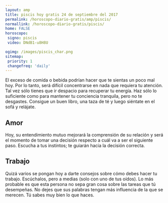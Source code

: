 ```yaml
---
layout: amp
title: piscis hoy gratis 24 de septiembre del 2017 
permalink: /horoscopo-diario-gratis/amp/piscis/
normallink: /horoscopo-diario-gratis/piscis/
home: FALSE
horoscopo:
 signo: piscis
 video: DNdB1-u8H8U

ogimg: /images/piscis_char.png
sitemap:
 priority: 1
 changefreq: 'daily'
---
```



El exceso de comida o bebida podrían hacer que te sientas un poco mal hoy. Por lo tanto, será difícil concentrarse en nada que requiera tu atención. Tal vez sólo tienes que ir despacio para recuperar tu energía. Haz sólo lo suficiente como para mantener tu conciencia tranquila, pero no te desgastes. Consigue un buen libro, una taza de té y luego siéntate en el sofá y relájate.

## Amor

Hoy, su entendimiento mutuo mejorará la comprensión de su relación y será el momento de tomar una decisión respecto a cuál va a ser el siguiente paso. Escucha a tus instintos; te guiarán hacia la decisión correcta.

## Trabajo

Quizá varios se pongan hoy a darte consejos sobre cómo debes hacer tu trabajo. Escúchalos, pero a medias (solo con uno de tus oídos). Lo más probable es que esta persona no sepa gran cosa sobre las tareas que tú desempeñas. No dejes que sus palabras tengan más influencia de la que se merecen. Tú sabes muy bien lo que haces.